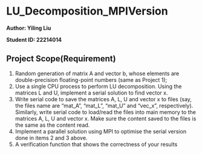 # LU_Decomposition_MPIVersion

**Author: Yiling Liu**

**Student ID: 22214014**

## Project Scope(Requirement)

1. Random generation of matrix A and vector b, whose elements are double-precision floating-point numbers (same as Project 1);
2. Use a single CPU process to perform LU decomposition. Using the matrices L and U, implement a serial solution to find vector x.
3. Write serial code to save the matrices A, L, U and vector x to files (say, the files name are “mat_A”, “mat_L”, “mat_U” and “vec_x”, respectively). Similarly, write serial code to load/read the files into main memory to the matrices A, L, U and vector x. Make sure the content saved to the files is the same as the content read.
4. Implement a parallel solution using MPI to optimise the serial version done in items 2 and 3 above.
5. A verification function that shows the correctness of your results


